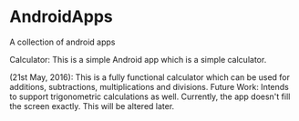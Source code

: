 # AndroidApps
A collection of android apps

Calculator: This is a simple Android app which is a simple calculator.

(21st May, 2016): This is a fully functional calculator which can be used for additions, subtractions, multiplications and divisions. Future Work: Intends to support trigonometric calculations as well. Currently, the app doesn't fill the screen exactly. This will be altered later.
